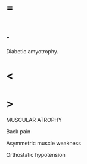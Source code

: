 # =

# .

Diabetic amyotrophy.

# <

# >

MUSCULAR ATROPHY

Back pain

Asymmetric muscle weakness

Orthostatic hypotension
